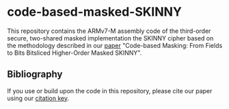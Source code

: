 # code-based-masked-SKINNY
This repository contains the ARMv7-M assembly code of the third-order secure, two-shared masked implementation the SKINNY cipher based on the methodology described in our [paper](https://eprint.iacr.org/2025/799.pdf) "Code-based Masking: From Fields to Bits Bitsliced Higher-Order Masked SKINNY".

## Bibliography
If you use or build upon the code in this repository, please cite our paper using our [citation key](./CITATION).
